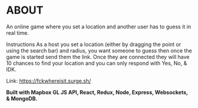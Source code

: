 # ABOUT

An online game where you set a location and another user has to guess it in real time. 

Instructions
As a host you set a location (either by dragging the point or using the search bar) and radius, you want someone to guess then once the game is started send them the link. Once they are connected they will have 10 chances to find your location and you can only respond with Yes, No, & IDK.

Link: https://fckwhereisit.surge.sh/

**Built with Mapbox GL JS API, React, Redux, Node, Express, Websockets, & MongoDB.**
